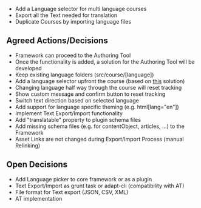 - Add a Language selector for multi language courses
- Export all the Text needed for translation
- Duplicate Courses by importing language files

## Agreed Actions/Decisions
- Framework can proceed to the Authoring Tool
- Once the functionality is added, a solution for the Authoring Tool will be developed
- Keep existing language folders (src/course/[language])
- Add a language selector upfront the course (based on [this](https://github.com/cgkineo/adapt-languageSelection) solution)
- Changing language half way through the course will reset tracking
- Show custom message and confirm button to reset tracking
- Switch text direction based on selected language
- Add support for language specific theming (e.g. html[lang="en"])
- Implement Text Export/Import functionality
- Add "translatable" property to plugin schema files
- Add missing schema files (e.g. for contentObject, articles, ...) to the Framework
- Asset Links are not changed during Export/Import Process (manual Relinking)

## Open Decisions
- Add Language picker to core framework or as a plugin
- Text Export/Import as grunt task or adapt-cli (compatibility with AT)
- File format for Text export (JSON, CSV, XML)
- AT implementation